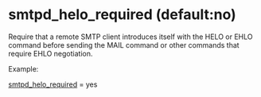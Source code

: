 # smtpd_helo_required (default:no) 


Require that a remote SMTP client introduces itself with the HELO
or EHLO command before sending the MAIL command or other commands
that require EHLO negotiation.



Example:



<a href="postconf.5.html#smtpd_helo_required">smtpd_helo_required</a> = yes



